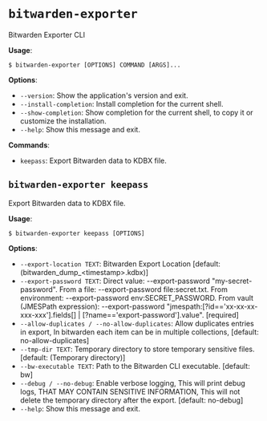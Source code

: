 # `bitwarden-exporter`

Bitwarden Exporter CLI

**Usage**:

```console
$ bitwarden-exporter [OPTIONS] COMMAND [ARGS]...
```

**Options**:

* `--version`: Show the application&#x27;s version and exit.
* `--install-completion`: Install completion for the current shell.
* `--show-completion`: Show completion for the current shell, to copy it or customize the installation.
* `--help`: Show this message and exit.

**Commands**:

* `keepass`: Export Bitwarden data to KDBX file.

## `bitwarden-exporter keepass`

Export Bitwarden data to KDBX file.

**Usage**:

```console
$ bitwarden-exporter keepass [OPTIONS]
```

**Options**:

* `--export-location TEXT`: Bitwarden Export Location  [default: (bitwarden_dump_&lt;timestamp&gt;.kdbx)]
* `--export-password TEXT`: Direct value: --export-password &quot;my-secret-password&quot;.
From a file: --export-password file:secret.txt.
From environment: --export-password env:SECRET_PASSWORD.
From vault (JMESPath expression): --export-password &quot;jmespath:[?id==&#x27;xx-xx-xx-xxx-xxx&#x27;].fields[] | [?name==&#x27;export-password&#x27;].value&quot;.  [required]
* `--allow-duplicates / --no-allow-duplicates`: Allow duplicates entries in export, In bitwarden each item can be in multiple collections,  [default: no-allow-duplicates]
* `--tmp-dir TEXT`: Temporary directory to store temporary sensitive files.  [default: (Temporary directory)]
* `--bw-executable TEXT`: Path to the Bitwarden CLI executable.  [default: bw]
* `--debug / --no-debug`: Enable verbose logging, This will print debug logs, THAT MAY CONTAIN SENSITIVE INFORMATION,
This will not delete the temporary directory after the export.  [default: no-debug]
* `--help`: Show this message and exit.

